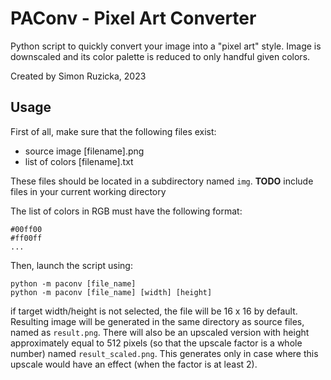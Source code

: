 # PAConv - Pixel Art Converter

Python script to quickly convert your image into a "pixel art" style. Image is downscaled and its color palette is reduced to only handful given colors.

Created by Simon Ruzicka, 2023

## Usage

First of all, make sure that the following files exist:
  - source image [filename].png
  - list of colors [filename].txt

These files should be located in a subdirectory named `img`. **TODO** include files in your current working directory

The list of colors in RGB must have the following format:

```
#00ff00
#ff00ff
...
```

Then, launch the script using:
```
python -m paconv [file_name]
python -m paconv [file_name] [width] [height]
```

if target width/height is not selected, the file will be 16 x 16 by default. Resulting image will be generated in the same directory as source files, named as `result.png`. There will also be an upscaled version with height approximately equal to 512 pixels (so that the upscale factor is a whole number) named `result_scaled.png`. This generates only in case where this upscale would have an effect (when the factor is at least 2).
